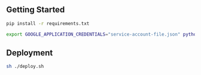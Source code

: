 ## Getting Started

```bash
pip install -r requirements.txt
```

```bash
export GOOGLE_APPLICATION_CREDENTIALS="service-account-file.json" python app.py
```

## Deployment

```bash
sh ./deploy.sh
```
